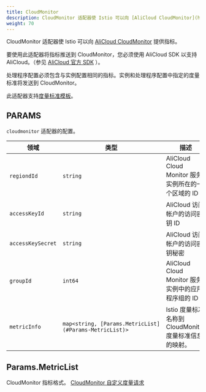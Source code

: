 ```yaml
---
title: CloudMonitor
description: CloudMonitor 适配器使 Istio 可以向 [AliCloud CloudMonitor](https://cloudmonitor.console.aliyun.com/) 提供指标。
weight: 70
---
```


CloudMonitor 适配器使 Istio 可以向 [AliCloud CloudMonitor](https://cloudmonitor.console.aliyun.com/) 提供指标。

要使用此适配器将指标推送到 CloudMonitor，您必须使用 AliCloud SDK 以支持 AliCloud。（参见 [AliCloud 官方 SDK](https://github.com/aliyun/alibaba-cloud-sdk-go) ）。

处理程序配置必须包含与实例配置相同的指标。实例和处理程序配置中指定的度量标准将发送到 CloudMonitor。

此适配器支持[度量标准模板](/docs/reference/config/policy-and-telemetry/templates/metric/)。

## PARAMS

`cloudmonitor` 适配器的配置。

| 领域 | 类型 | 描述 |
| --- | --- | --- |
| `regiondId` | `string` | AliCloud Cloud Monitor 服务实例所在的一个区域的 ID |
| `accessKeyId` | `string` | AliCloud 访问帐户的访问密钥 ID |
| `accessKeySecret` | `string` | AliCloud 访问帐户的访问密钥秘密 |
| `groupId` | `int64` | AliCloud Cloud Monitor 服务实例中的应用程序组的 ID |
| `metricInfo` | `map<string, [Params.MetricList](#Params-MetricList)>` | Istio 度量标准名称到 CloudMonitor 度量标准信息的映射。 |

## Params.MetricList

CloudMonitor 指标格式。 [CloudMonitor 自定义度量请求](https://github.com/aliyun/alibaba-cloud-sdk-go/blob/master/services/cms/put_custom_metric.go)